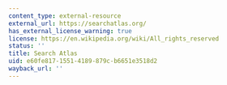 ```yaml
---
content_type: external-resource
external_url: https://searchatlas.org/
has_external_license_warning: true
license: https://en.wikipedia.org/wiki/All_rights_reserved
status: ''
title: Search Atlas
uid: e60fe817-1551-4189-879c-b6651e3518d2
wayback_url: ''
---
```

